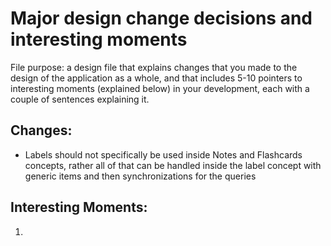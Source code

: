 # Major design change decisions and interesting moments
File purpose: a design file that explains changes that you made to the design of the application as a whole, and that includes 5-10 pointers to interesting moments (explained below) in your development, each with a couple of sentences explaining it.

## Changes:
- Labels should not specifically be used inside Notes and Flashcards concepts, rather all of that can be handled inside the label concept with generic items and then synchronizations for the queries 

## Interesting Moments:
1. 
